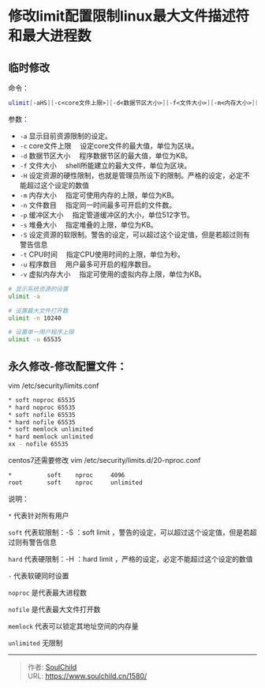 # 修改limit配置限制linux最大文件描述符和最大进程数

<!--more-->
## 临时修改
命令：
```bash
ulimit[-aHS][-c<core文件上限>][-d<数据节区大小>][-f<文件大小>][-m<内存大小>][-n<文件数目>][-p<缓冲区大小>][-s<堆叠大小>][-t<CPU时间>][-u<程序数目>][-v<虚拟内存大小>]

```
参数：
- `-a` 显示目前资源限制的设定。</li>
- `-c` core文件上限 　设定core文件的最大值，单位为区块。
- `-d` 数据节区大小 　程序数据节区的最大值，单位为KB。
- `-f` 文件大小 　shell所能建立的最大文件，单位为区块。
- `-H` 设定资源的硬性限制，也就是管理员所设下的限制。严格的设定，必定不能超过这个设定的数值
- `-m` 内存大小 　指定可使用内存的上限，单位为KB。
- `-n` 文件数目 　指定同一时间最多可开启的文件数。
- `-p` 缓冲区大小 　指定管道缓冲区的大小，单位512字节。
- `-s` 堆叠大小 　指定堆叠的上限，单位为KB。
- `-S` 设定资源的软限制。警告的设定，可以超过这个设定值，但是若超过则有警告信息
- `-t` CPU时间 　指定CPU使用时间的上限，单位为秒。
- `-u` 程序数目 　用户最多可开启的程序数目。
- `-v` 虚拟内存大小 　指定可使用的虚拟内存上限，单位为KB。


```bash
# 显示系统资源的设置
ulimit -a

# 设置最大文件打开数
ulimit -n 10240

# 设置单一用户程序上限
ulimit -u 65535
```


## 永久修改-修改配置文件：
vim /etc/security/limits.conf
```bash
* soft noproc 65535
* hard noproc 65535
* soft nofile 65535
* hard nofile 65535
* soft memlock unlimited
* hard memlock unlimited
xx - nofile 65535
```

centos7还需要修改
vim /etc/security/limits.d/20-nproc.conf
```bash
*          soft    nproc     4096
root       soft    nproc     unlimited
```
说明：

`*` 代表针对所有用户

`soft` 代表软限制：-S ：soft limit ，警告的设定，可以超过这个设定值，但是若超过则有警告信息

`hard` 代表硬限制：-H ：hard limit ，严格的设定，必定不能超过这个设定的数值

`-` 代表软硬同时设置

`noproc` 是代表最大进程数

`nofile` 是代表最大文件打开数

`memlock` 代表可以锁定其地址空间的内存量

`unlimited` 无限制







---

> 作者: [SoulChild](https://www.soulchild.cn)  
> URL: https://www.soulchild.cn/1580/  

